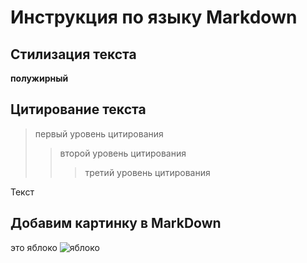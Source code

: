 # Инструкция по языку Markdown

## Стилизация текста

**полужирный**

## Цитирование текста
> первый уровень цитирования
>> второй уровень цитирования
>>> третий уровень цитирования

Текст

## Добавим картинку в MarkDown
это яблоко
![яблоко](Яблоко.png)
